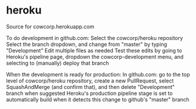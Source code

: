 # heroku
Source for cowcorp.herokuapp.com

To do development in github.com:
Select the cowcorp/heroku repository
Select the branch dropdown, and change from "master" by typing "Development"
Edit multiple files as needed
Test these edits by going to Heroku's pipeline page, dropdown the cowcorp-development menu, and selecting to (manually) deploy that branch

When the development is ready for production:
In github.com: go to the top level of cowcorp/heroku repository, create a new PullRequest, select SquashAndMerge (and confirm that), and then delete "Development" branch when suggested
Heroku's production pipeline stage is set to automatically build when it detects this change to github's "master" branch
